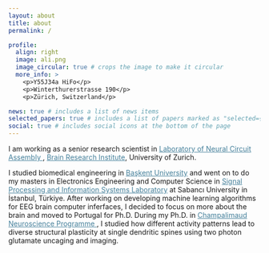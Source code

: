 ```yaml
---
layout: about
title: about
permalink: /

profile:
  align: right
  image: ali.png
  image_circular: true # crops the image to make it circular
  more_info: >
    <p>Y55J34a HiFo</p>
    <p>Winterthurerstrasse 190</p>
    <p>Zürich, Switzerland</p>

news: true # includes a list of news items
selected_papers: true # includes a list of papers marked as "selected={true}"
social: true # includes social icons at the bottom of the page
---
```


I am working as a senior research scientist in <a href="https://www.hifo.uzh.ch/en/research/karayannis.html" style="color:#45809b">Laboratory of Neural Circuit Assembly </a>, <a href="https://www.hifo.uzh.ch" style="color:#45809b">Brain Research Institute</a>, University of Zurich.

I studied biomedical engineering in <a href="https://www.baskent.edu.tr/en" style="color:#45809b">Başkent University</a> and went on to do my masters in
Electronics Engineering and Computer Science in <a href="http://labs.sabanciuniv.edu/spis/" style="color:#45809b">Signal Processing and Information Systems Laboratory</a> at Sabancı University in İstanbul, Türkiye. After working on developing machine learning algorithms for EEG brain computer inferfaces, I decided to focus on more about the brain and moved to Portugal for Ph.D. During my Ph.D. in <a href="https://fchampalimaud.org/champalimaud-research" style="color:#45809b">Champalimaud Neuroscience Programme </a>, I studied how different activity patterns lead to diverse structural plasticity at single dendritic spines using two photon glutamate uncaging and imaging.
